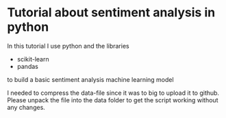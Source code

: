 Tutorial about sentiment analysis in python
===========================================

In this tutorial I use python and the libraries
* scikit-learn
* pandas

to build a basic sentiment analysis machine learning model

I needed to compress the data-file since it was to big to upload it to github.
Please unpack the file into the data folder to get the script working without any changes.

